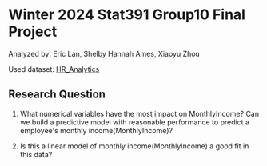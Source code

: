 # Winter 2024 Stat391 Group10 Final Project

Analyzed by: Eric Lan, Shelby Hannah Ames, Xiaoyu Zhou

Used dataset: [HR_Analytics](https://www.kaggle.com/datasets/mohammadkaiftahir/hr-analytics)

## Research Question

1. What numerical variables have the most impact on MonthlyIncome? Can we build a predictive model with reasonable performance to predict a employee's monthly income(MonthlyIncome)?

2. Is this a linear model of monthly income(MonthlyIncome) a good fit in this data?